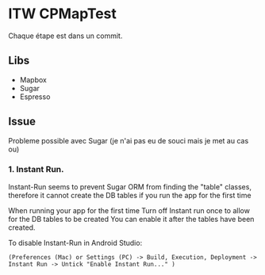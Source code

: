 # ITW CPMapTest

Chaque étape est dans un commit.

## Libs

* Mapbox
* Sugar
* Espresso 

## Issue 

Probleme possible avec Sugar (je n'ai pas eu de souci mais je met au cas ou)  

### 1. Instant Run. 

Instant-Run seems to prevent Sugar ORM from finding the "table" classes, therefore it cannot create the DB tables if you run the app for the first time 

When running your app for the first time Turn off Instant run once to allow for the DB tables to be created
You can enable it after the tables have been created. 

To disable Instant-Run in Android Studio: 

``(Preferences (Mac) or Settings (PC) -> Build, Execution, Deployment -> Instant Run -> Untick "Enable Instant Run..." )``
